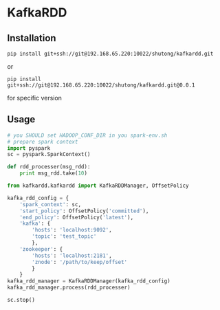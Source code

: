 KafkaRDD
=======

Installation
-------------

    pip install git+ssh://git@192.168.65.220:10022/shutong/kafkardd.git

or

    pip install git+ssh://git@192.168.65.220:10022/shutong/kafkardd.git@0.0.1

for specific version


Usage
---------------------

```python
# you SHOULD set HADOOP_CONF_DIR in you spark-env.sh
# prepare spark context
import pyspark
sc = pyspark.SparkContext()

def rdd_processer(msg_rdd):
	print msg_rdd.take(10)

from kafkardd.kafkardd import KafkaRDDManager, OffsetPolicy

kafka_rdd_config = {
	'spark_context': sc,
	'start_policy': OffsetPolicy('committed'),
	'end_policy': OffsetPolicy('latest'),
	'kafka': {
		'hosts': 'localhost:9092',
		'topic': 'test_topic'
		},
	'zookeeper': {
		'hosts': 'localhost:2181',
		'znode': '/path/to/keep/offset'
		}
	}
kafka_rdd_manager = KafkaRDDManager(kafka_rdd_config)
kafka_rdd_manager.process(rdd_processer)

sc.stop()
```
